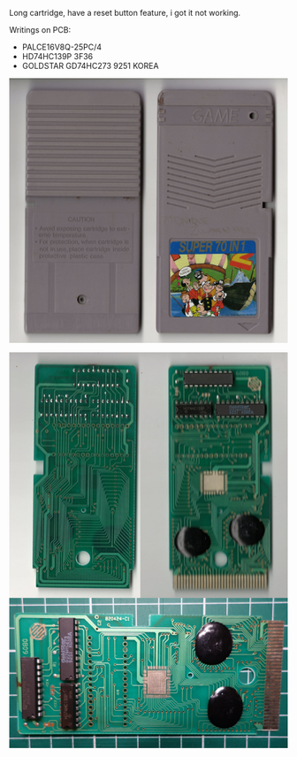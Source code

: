 Long cartridge, have a reset button feature, i got it not working.

Writings on PCB:
- PALCE16V8Q-25PC/4
- HD74HC139P 3F36
- GOLDSTAR GD74HC273 9251 KOREA

![alt text](Cartridge.jpg "Cartridge")

![alt text](PCB.jpg "PCB")